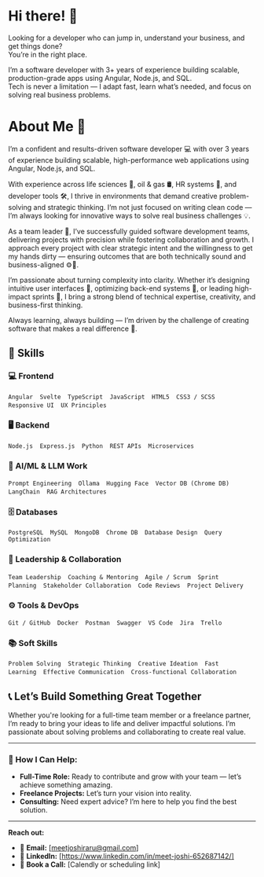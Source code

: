 <!--- Hero Section-->
# Hi there! 👋  
Looking for a developer who can jump in, understand your business, and get things done?  
You’re in the right place.

I’m a software developer with 3+ years of experience building scalable, production-grade apps using Angular, Node.js, and SQL.  
Tech is never a limitation — I adapt fast, learn what’s needed, and focus on solving real business problems.

<!---[Download Resume]   [Let’s Work Together]   [View My Work]-->
<!--- About Me Section-->

# About Me 👨

I’m a confident and results-driven software developer 💻 with over 3 years of experience building scalable, high-performance web applications using Angular, Node.js, and SQL.

With experience across life sciences 🧬, oil & gas 🛢️, HR systems 👥, and developer tools 🛠️, I thrive in environments that demand creative problem-solving and strategic thinking. I’m not just focused on writing clean code — I’m always looking for innovative ways to solve real business challenges 💡.

As a team leader 🤝, I’ve successfully guided software development teams, delivering projects with precision while fostering collaboration and growth. I approach every project with clear strategic intent and the willingness to get my hands dirty — ensuring outcomes that are both technically sound and business-aligned ⚙️🎯.

I’m passionate about turning complexity into clarity. Whether it’s designing intuitive user interfaces 🎨, optimizing back-end systems 🔧, or leading high-impact sprints 🚀, I bring a strong blend of technical expertise, creativity, and business-first thinking.

Always learning, always building — I’m driven by the challenge of creating software that makes a real difference 🌱.

<!--- Skills Section-->
## 🧠 Skills

### 💻 Frontend
`Angular` `Svelte` `TypeScript` `JavaScript` `HTML5` `CSS3 / SCSS` `Responsive UI` `UX Principles`

### 🖥️ Backend
`Node.js` `Express.js` `Python` `REST APIs` `Microservices`

### 🤖 AI/ML & LLM Work
`Prompt Engineering` `Ollama` `Hugging Face` `Vector DB (Chrome DB)` `LangChain` `RAG Architectures`

### 🗄️ Databases
`PostgreSQL` `MySQL` `MongoDB` `Chrome DB` `Database Design` `Query Optimization`

### 🤝 Leadership & Collaboration
`Team Leadership` `Coaching & Mentoring` `Agile / Scrum` `Sprint Planning` `Stakeholder Collaboration` `Code Reviews` `Project Delivery`

### ⚙️ Tools & DevOps
`Git / GitHub` `Docker` `Postman` `Swagger` `VS Code` `Jira` `Trello`

### 📚 Soft Skills
`Problem Solving` `Strategic Thinking` `Creative Ideation` `Fast Learning` `Effective Communication` `Cross-functional Collaboration`


<!--- Contact Me Section -->

## 📞 Let’s Build Something Great Together

Whether you're looking for a full-time team member or a freelance partner, I’m ready to bring your ideas to life and deliver impactful solutions. I’m passionate about solving problems and collaborating to create real value.

---

### 💬 How I Can Help:
- **Full-Time Role:** Ready to contribute and grow with your team — let’s achieve something amazing.  
- **Freelance Projects:** Let’s turn your vision into reality.  
- **Consulting:** Need expert advice? I’m here to help you find the best solution.

---

**Reach out:**  
- 📧 **Email:** [meetjoshiraru@gmail.com]  
- 🔗 **LinkedIn:** [https://www.linkedin.com/in/meet-joshi-652687142/]  
- 📅 **Book a Call:** [Calendly or scheduling link]



